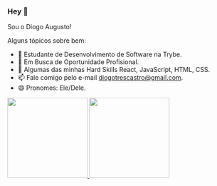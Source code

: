 ### Hey 👋
Sou o Diogo Augusto! 

Alguns tópicos sobre bem:

- 🌱 Estudante de Desenvolvimento de Software na Trybe.
- 🔭 Em Busca de Oportunidade Profisional.
- :rocket: Algumas das minhas Hard Skills React, JavaScript, HTML, CSS.
- 📫 Fale comigo pelo e-mail diogotrescastro@gmail.com.
- 😄 Pronomes: Ele/Dele.


<div>
  <a href="https://github.com/diogotrescastro">
  <img height="180em" src="https://github-readme-stats.vercel.app/api?username=diogotrescastro&include_all_commits=true&hide=stars,issues&show_icons=true&theme=tokyonight&locale=pt-br"/>
  <img height="180em" src="https://github-readme-stats.vercel.app/api/top-langs/?username=diogotrescastro&langs_count=5&theme=tokyonight&locale=pt-br"/>
</div>
